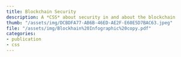 ```yaml
---
title: Blockchain Security
description: A *CSS* about security in and about the blockchain
thumb: "/assets/img/DCBDFA77-AB6B-46ED-AE2F-E60E5D7BAC63.jpeg"
file: "/assets/img/Blockhain%20Infographic%20copy.pdf"
categories:
- publication
- css
---
```

